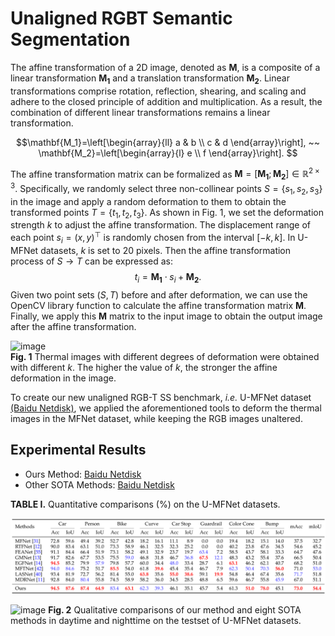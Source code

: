 # Unaligned RGBT Semantic Segmentation
The affine transformation of a 2D image, denoted as $\mathbf{M}$, is a composite of a linear transformation $\mathbf{M_1}$ and a translation transformation $\mathbf{M_2}$.
Linear transformations comprise rotation, reflection, shearing, and scaling and adhere to the closed principle of addition and multiplication.
As a result, the combination of different linear transformations remains a linear transformation. 

$$\mathbf{M_1}=\left[\begin{array}{ll}
		a & b \\
		c & d
	\end{array}\right], ~~
	\mathbf{M_2}=\left[\begin{array}{l}
		e \\
		f
	\end{array}\right]. $$

The affine transformation matrix can be formalized as $\mathbf{M} = \left[\mathbf{M_1};\mathbf{M_2} \right] \in \mathbb{R}^{2 \times 3}$.
Specifically, we randomly select three non-collinear points $S=\lbrace s_1, s_2, s_3 \rbrace$ in the image and apply a random deformation to them to obtain the transformed points $T=\lbrace t_1, t_2, t_3 \rbrace$.
As shown in Fig. 1, we set the deformation strength $k$ to adjust the affine transformation. The displacement range of each point $s_i = (x, y)^\top$ is randomly chosen from the interval $[-k, k]$. In U-MFNet datasets, $k$ is set to 20 pixels.
Then the affine transformation process of $S \rightarrow T$ can be expressed as:  
$$t_i = \mathbf{M_1} \cdot s_i + \mathbf{M_2}.$$ 
Given two point sets $(S, T)$ before and after deformation, we can use the OpenCV library function to calculate the affine transformation matrix $\mathbf{M}$.
Finally, we apply this $\mathbf{M}$ matrix to the input image to obtain the output image after the affine transformation.

![image](/VisionVerse/Unaligned-RGBT-Semantic-Segmentation/blob/main/deformation.jpg)  
**Fig. 1** Thermal images with different degrees of deformation were obtained with different $k$. The higher the value of $k$, the stronger the affine deformation in the image.

To create our new unaligned RGB-T SS benchmark, _i.e._ U-MFNet dataset [(Baidu Netdisk)](https://pan.baidu.com/s/1GFEOYX7M8D7vP1zqHY0CYA?pwd=vm17), we applied the aforementioned tools to deform the thermal images in the MFNet dataset, while keeping the RGB images unaltered.

## Experimental Results
- Ours Method: [Baidu Netdisk](https://pan.baidu.com/s/1AtrWOgUVmXzoNkWi54nEeg?pwd=1u4b)
- Other SOTA Methods: [Baidu Netdisk](https://pan.baidu.com/s/1Yfvvp4dXLY4DY2delPb4UA?pwd=1zgu)

**TABLE I.** Quantitative comparisons (%) on the U-MFNet datasets.

![image](/sota.png)  



![image](/res_images.png)
**Fig. 2** Qualitative comparisons of our method and eight SOTA methods in daytime and nighttime on the testset of U-MFNet datasets.
